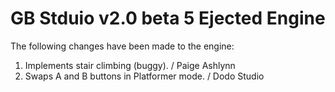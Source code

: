 # GB Stduio v2.0 beta 5 Ejected Engine

The following changes have been made to the engine:
 
1. Implements stair climbing (buggy).  / Paige Ashlynn
2. Swaps A and B buttons in Platformer mode.  / Dodo Studio
